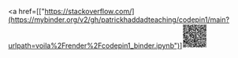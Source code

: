 <a href=[["https://stackoverflow.com/](https://mybinder.org/v2/gh/patrickhaddadteaching/codepin1/main?urlpath=voila%2Frender%2Fcodepin1_binder.ipynb")]<img src="qr-code-pin1.png"  width=10% height=10%></a>

